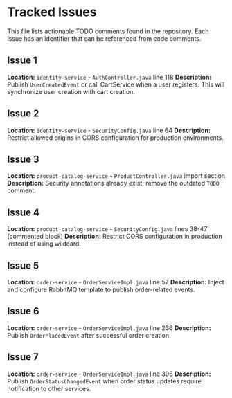 # Tracked Issues

This file lists actionable TODO comments found in the repository.
Each issue has an identifier that can be referenced from code comments.

## Issue 1
**Location:** `identity-service` - `AuthController.java` line 118
**Description:** Publish `UserCreatedEvent` or call CartService when a user registers. This will synchronize user creation with cart creation.

## Issue 2
**Location:** `identity-service` - `SecurityConfig.java` line 64
**Description:** Restrict allowed origins in CORS configuration for production environments.

## Issue 3
**Location:** `product-catalog-service` - `ProductController.java` import section
**Description:** Security annotations already exist; remove the outdated `TODO` comment.

## Issue 4
**Location:** `product-catalog-service` - `SecurityConfig.java` lines 38-47 (commented block)
**Description:** Restrict CORS configuration in production instead of using wildcard.

## Issue 5
**Location:** `order-service` - `OrderServiceImpl.java` line 57
**Description:** Inject and configure RabbitMQ template to publish order-related events.

## Issue 6
**Location:** `order-service` - `OrderServiceImpl.java` line 236
**Description:** Publish `OrderPlacedEvent` after successful order creation.

## Issue 7
**Location:** `order-service` - `OrderServiceImpl.java` line 396
**Description:** Publish `OrderStatusChangedEvent` when order status updates require notification to other services.

